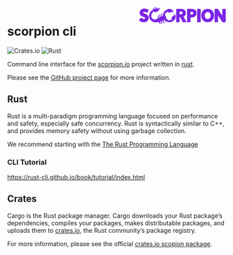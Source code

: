 <img src="https://raw.githubusercontent.com/brettwilcox/brettwilcox/master/docs/images/scorpion.png" alt="Scorpion Logo" align="right"/>

# scorpion cli

![Crates.io](https://img.shields.io/crates/v/scorpion) ![Rust](https://github.com/scorpion/cli/workflows/Rust/badge.svg)

Command line interface for the [scorpion.io](https://scorpion.io) project written in [rust](https://www.rust-lang.org).

Please see the [GitHub project page](https://github.com/scorpion/cli) for more information.

## Rust

Rust is a multi-paradigm programming language focused on performance and safety, especially safe concurrency. Rust is syntactically similar to C++, and provides memory safety without using garbage collection.

We recommend starting with the [The Rust Programming Language](https://doc.rust-lang.org/book/)

### CLI Tutorial

<https://rust-cli.github.io/book/tutorial/index.html>

## Crates

Cargo is the Rust package manager. Cargo downloads your Rust package’s dependencies, compiles your packages, makes distributable packages, and uploads them to [crates.io](https://crates.io), the Rust community’s package registry.

For more information, please see the official [crates.io scopion package](https://crates.io/crates/scorpion).

[link1]: https://github.com/scorpion
